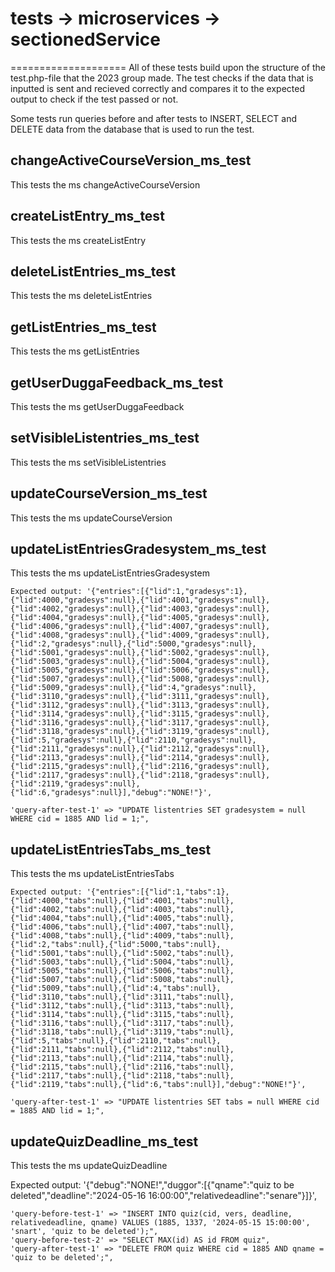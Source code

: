# tests -> microservices -> sectionedService
====================
All of these tests build upon the structure of the test.php-file that the 2023 group made.
The test checks if the data that is inputted is sent and recieved correctly and compares it to the expected output to check if the test passed or not.

Some tests run queries before and after tests to INSERT, SELECT and DELETE data from the database that is used to run the test.


## changeActiveCourseVersion_ms_test

This tests the ms changeActiveCourseVersion

## createListEntry_ms_test

This tests the ms createListEntry


## deleteListEntries_ms_test

This tests the ms deleteListEntries


## getListEntries_ms_test

This tests the ms getListEntries


## getUserDuggaFeedback_ms_test

This tests the ms getUserDuggaFeedback


## setVisibleListentries_ms_test

This tests the ms setVisibleListentries


## updateCourseVersion_ms_test

This tests the ms updateCourseVersion

## updateListEntriesGradesystem_ms_test

This tests the ms updateListEntriesGradesystem

    Expected output: '{"entries":[{"lid":1,"gradesys":1},{"lid":4000,"gradesys":null},{"lid":4001,"gradesys":null},{"lid":4002,"gradesys":null},{"lid":4003,"gradesys":null},{"lid":4004,"gradesys":null},{"lid":4005,"gradesys":null},{"lid":4006,"gradesys":null},{"lid":4007,"gradesys":null},{"lid":4008,"gradesys":null},{"lid":4009,"gradesys":null},{"lid":2,"gradesys":null},{"lid":5000,"gradesys":null},{"lid":5001,"gradesys":null},{"lid":5002,"gradesys":null},{"lid":5003,"gradesys":null},{"lid":5004,"gradesys":null},{"lid":5005,"gradesys":null},{"lid":5006,"gradesys":null},{"lid":5007,"gradesys":null},{"lid":5008,"gradesys":null},{"lid":5009,"gradesys":null},{"lid":4,"gradesys":null},{"lid":3110,"gradesys":null},{"lid":3111,"gradesys":null},{"lid":3112,"gradesys":null},{"lid":3113,"gradesys":null},{"lid":3114,"gradesys":null},{"lid":3115,"gradesys":null},{"lid":3116,"gradesys":null},{"lid":3117,"gradesys":null},{"lid":3118,"gradesys":null},{"lid":3119,"gradesys":null},{"lid":5,"gradesys":null},{"lid":2110,"gradesys":null},{"lid":2111,"gradesys":null},{"lid":2112,"gradesys":null},{"lid":2113,"gradesys":null},{"lid":2114,"gradesys":null},{"lid":2115,"gradesys":null},{"lid":2116,"gradesys":null},{"lid":2117,"gradesys":null},{"lid":2118,"gradesys":null},{"lid":2119,"gradesys":null},{"lid":6,"gradesys":null}],"debug":"NONE!"}',

    'query-after-test-1' => "UPDATE listentries SET gradesystem = null WHERE cid = 1885 AND lid = 1;",


## updateListEntriesTabs_ms_test

This tests the ms updateListEntriesTabs

    Expected output: '{"entries":[{"lid":1,"tabs":1},{"lid":4000,"tabs":null},{"lid":4001,"tabs":null},{"lid":4002,"tabs":null},{"lid":4003,"tabs":null},{"lid":4004,"tabs":null},{"lid":4005,"tabs":null},{"lid":4006,"tabs":null},{"lid":4007,"tabs":null},{"lid":4008,"tabs":null},{"lid":4009,"tabs":null},{"lid":2,"tabs":null},{"lid":5000,"tabs":null},{"lid":5001,"tabs":null},{"lid":5002,"tabs":null},{"lid":5003,"tabs":null},{"lid":5004,"tabs":null},{"lid":5005,"tabs":null},{"lid":5006,"tabs":null},{"lid":5007,"tabs":null},{"lid":5008,"tabs":null},{"lid":5009,"tabs":null},{"lid":4,"tabs":null},{"lid":3110,"tabs":null},{"lid":3111,"tabs":null},{"lid":3112,"tabs":null},{"lid":3113,"tabs":null},{"lid":3114,"tabs":null},{"lid":3115,"tabs":null},{"lid":3116,"tabs":null},{"lid":3117,"tabs":null},{"lid":3118,"tabs":null},{"lid":3119,"tabs":null},{"lid":5,"tabs":null},{"lid":2110,"tabs":null},{"lid":2111,"tabs":null},{"lid":2112,"tabs":null},{"lid":2113,"tabs":null},{"lid":2114,"tabs":null},{"lid":2115,"tabs":null},{"lid":2116,"tabs":null},{"lid":2117,"tabs":null},{"lid":2118,"tabs":null},{"lid":2119,"tabs":null},{"lid":6,"tabs":null}],"debug":"NONE!"}',

    'query-after-test-1' => "UPDATE listentries SET tabs = null WHERE cid = 1885 AND lid = 1;",



## updateQuizDeadline_ms_test

This tests the ms updateQuizDeadline

Expected output: '{"debug":"NONE!","duggor":[{"qname":"quiz to be deleted","deadline":"2024-05-16 16:00:00","relativedeadline":"senare"}]}',

    'query-before-test-1' => "INSERT INTO quiz(cid, vers, deadline, relativedeadline, qname) VALUES (1885, 1337, '2024-05-15 15:00:00', 'snart', 'quiz to be deleted');",
    'query-before-test-2' => "SELECT MAX(id) AS id FROM quiz",
    'query-after-test-1' => "DELETE FROM quiz WHERE cid = 1885 AND qname = 'quiz to be deleted';",
